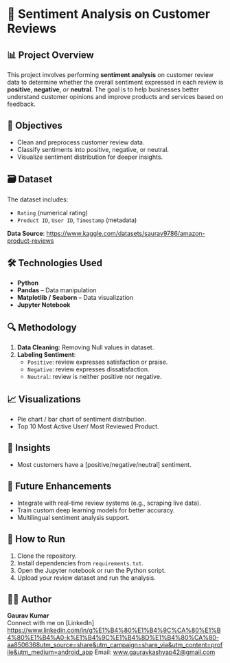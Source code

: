 # 💬 Sentiment Analysis on Customer Reviews

## 📊 Project Overview
This project involves performing **sentiment analysis** on customer review data to determine whether the overall sentiment expressed in each review is **positive**, **negative**, or **neutral**. The goal is to help businesses better understand customer opinions and improve products and services based on feedback.

## 🎯 Objectives
- Clean and preprocess customer review data.
- Classify sentiments into positive, negative, or neutral.
- Visualize sentiment distribution for deeper insights.

## 🗃️ Dataset
The dataset includes:
- `Rating` (numerical rating)
- `Product ID`, `User ID`, `Timestamp` (metadata)

**Data Source**: https://www.kaggle.com/datasets/saurav9786/amazon-product-reviews

## 🛠️ Technologies Used
- **Python**
- **Pandas** – Data manipulation
- **Matplotlib / Seaborn** – Data visualization
- **Jupyter Notebook**

## 🔍 Methodology
1. **Data Cleaning**: Removing Null values in dataset.
2. **Labeling Sentiment**:
   - `Positive`: review expresses satisfaction or praise.
   - `Negative`: review expresses dissatisfaction.
   - `Neutral`: review is neither positive nor negative.

## 📈 Visualizations
- Pie chart / bar chart of sentiment distribution.
- Top 10 Most Active User/ Most Reviewed Product.

## 📌 Insights
- Most customers have a [positive/negative/neutral] sentiment.

## 🔄 Future Enhancements
- Integrate with real-time review systems (e.g., scraping live data).
- Train custom deep learning models for better accuracy.
- Multilingual sentiment analysis support.

## 🚀 How to Run
1. Clone the repository.
2. Install dependencies from `requirements.txt`.
3. Open the Jupyter notebook or run the Python script.
4. Upload your review dataset and run the analysis.

## 🙋‍♂️ Author
**Gaurav Kumar**  
Connect with me on [LinkedIn]
https://www.linkedin.com/in/g%E1%B4%80%E1%B4%9C%CA%80%E1%B4%80%E1%B4%A0-k%E1%B4%9C%E1%B4%8D%E1%B4%80%CA%80-aa8506368utm_source=share&utm_campaign=share_via&utm_content=profile&utm_medium=android_app
Email: www.gauravkashyap42@gmail.com
